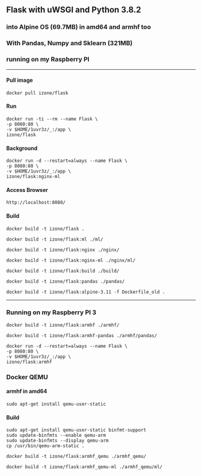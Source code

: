 ## Flask with uWSGI and Python 3.8.2
### into Alpine OS (69.7MB) in amd64 and armhf too
### With Pandas, Numpy and Sklearn (321MB)
### running on my Raspberry PI
-----

#### Pull image
```
docker pull izone/flask
```

#### Run
```
docker run -ti --rm --name Flask \
-p 8080:80 \
-v $HOME/1uvr3z/_:/app \
izone/flask
```
#### Background
```
docker run -d --restart=always --name Flask \
-p 8080:80 \
-v $HOME/1uvr3z/_:/app \
izone/flask:nginx-ml
```

#### Access Browser
```
http://localhost:8080/
```

#### Build
```
docker build -t izone/flask .
```
```
docker build -t izone/flask:ml ./ml/
```
```
docker build -t izone/flask:nginx ./nginx/
```
```
docker build -t izone/flask:nginx-ml ./nginx/ml/
```
```
docker build -t izone/flask:build ./build/
```
```
docker build -t izone/flask:pandas ./pandas/
```
```
docker build -t izone/flask:alpine-3.11 -f Dockerfile_old .
```
-----
### Running on my Raspberry PI 3
```
docker build -t izone/flask:armhf ./armhf/
```
```
docker build -t izone/flask:armhf-pandas ./armhf/pandas/
```
```
docker run -d --restart=always --name Flask \
-p 8080:80 \
-v $HOME/1uvr3z/_:/app \
izone/flask:armhf
```

### Docker QEMU
#### armhf in amd64
```
sudo apt-get install qemu-user-static
```

#### Build
```
sudo apt-get install qemu-user-static binfmt-support
sudo update-binfmts --enable qemu-arm
sudo update-binfmts --display qemu-arm 
cp /usr/bin/qemu-arm-static .
```
```
docker build -t izone/flask:armhf_qemu ./armhf_qemu/
```
```
docker build -t izone/flask:armhf_qemu-ml ./armhf_qemu/ml/
```
